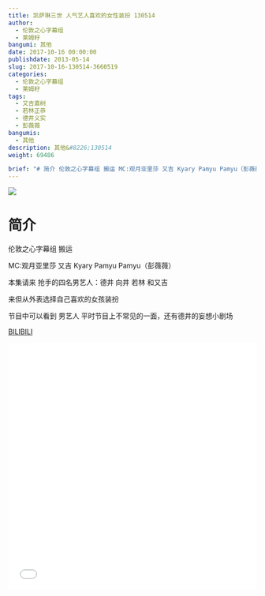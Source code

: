 ```yaml
---
title: 凯萨琳三世 人气艺人喜欢的女性装扮 130514
author: 
  - 伦敦之心字幕组
  - 莱姆籽
bangumi: 其他
date: 2017-10-16 00:00:00
publishdate: 2013-05-14
slug: 2017-10-16-130514-3660519
categories: 
  - 伦敦之心字幕组
  - 莱姆籽
tags: 
  - 又吉直树
  - 若林正恭
  - 德井义实
  - 彭薇薇
bangumis: 
  - 其他
description: 其他&#8226;130514
weight: 69486

brief: "# 简介 伦敦之心字幕组 搬运 MC:观月亚里莎 又吉 Kyary Pamyu Pamyu（彭薇薇） 本集请来 抢手的四名男艺人：德井 向井 若林 和又吉 来但从外表选择自己喜欢的女孩装扮 节目中可以看到 男艺人 平时节目上不常见的一面，还有德井的妄想小剧场"
---
```


![](https://i.imgur.com/hW27hIW.jpg)

# 简介  
伦敦之心字幕组 搬运


MC:观月亚里莎  又吉 Kyary Pamyu Pamyu（彭薇薇）


本集请来 抢手的四名男艺人：德井 向井 若林 和又吉


来但从外表选择自己喜欢的女孩装扮


节目中可以看到 男艺人 平时节目上不常见的一面，还有德井的妄想小剧场

  [BILIBILI](https://www.bilibili.com/video/av3660519/)


<div class="vcontainer">  <iframe class='video' src="//www.bilibili.com/blackboard/player.html?aid=3660519" width="100%" height="500" frameborder="0" allowfullscreen="allowfullscreen"></iframe></div>
